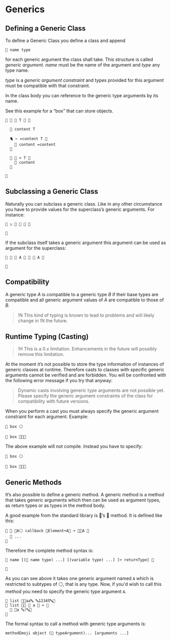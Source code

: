 # Generics

## Defining a Generic Class

To define a Generic Class you define a class and append

```
🐚 name type
```

for each generic argument the class shall take. This structure is called *generic argument*. *name*  must be the name of the argument and *type* any type name.

*type*  is a *generic argument constraint* and types provided for this argument must be compatible with that constraint.

In the class body you can reference to the generic type arguments by its name.

See this example for a “box” that can store objects.

```
🐇 🎁 🐚 T 🔵 🍇

  🍰 content T

  🐈 ✂️ =content T 🍇
    🍮 content =content
  🍉

  🐖 🎉 ➡️ T 🍇
    🍎 content
  🍉

🍉
```

## Subclassing a Generic Class

Naturally you can subclass a generic class. Like in any other circumstance you have to provide values for the superclass’s generic arguments. For instance:

```
🐇 ☑️ 🎁 🐚 🔡 🍇

🍉
```

If the subclass itself takes a generic argument this argument can be used as argument for the superclass:

```
🐇 🌟 🐚 A 🔵 🎁 🐚 A 🍇

🍉
```

## Compatibility

A generic type *A* is compatible to a generic type *B* if their base types are compatible and all generic argument values of *A* are compatible to those of *B*.

>!N This kind of typing is known to lead to problems and will likely change in
>!N the future.

## Runtime Typing (Casting)

>!H This is a 0.x limitation. Enhancements in the future will possibly remove this limitation.

At the moment it’s not possible to store the type information of instances of generic classes at runtime. Therefore casts to classes with specific generic arguments cannot be verified and are forbidden. You will be confronted with the following error message if you try that anyway:

> Dynamic casts involving generic type arguments are not possible yet. Please specify the generic argument constraints of the class for compatibility with future versions.

When you perform a cast you must always specify the generic argument constraint for each argument. Example:

```
🍰 box ⚪️

🔲 box 🎁🐚🔡
```

The above example will not compile. Instead you have to specify:

```
🍰 box ⚪️

🔲 box 🎁🐚🔵
```

## Generic Methods

It’s also possible to define a generic method. A generic method is a method
that takes generic arguments which then can be used as argument types, as return
types or as types in the method body.

A good example from the standard library is 🍨’s 🐰 method. It is defined like
this:

```
🐖 🐰 🐚A⚪️ callback 🍇Element➡️A🍉 ➡️ 🍨🐚A 🍇
  👴 ...
🍉
```

Therefore the complete method syntax is:

```
🐖 name [(🐚 name type) ...] [(variable type) ...] [➡️ returnType] 🍇

🍉
```

As you can see above it takes one generic argument named `A` which is restricted
to subtypes of ⚪️, that is any type. Now, if you'd wish to call this method
you need to specify the generic type argument `A`.

```
🍦 list 🍨🔤aa🔤 🔤12345🔤🍆
🐰 list 🐚🔡 🍇 a 🔡 ➡️ 🔡
  🍎 🍪a 🔤!🔤🍪
🍉
```

The formal syntax to call a method with generic type arguments is:

```
methodEmoji object (🐚 typeArgument)... [arguments ...]
```
